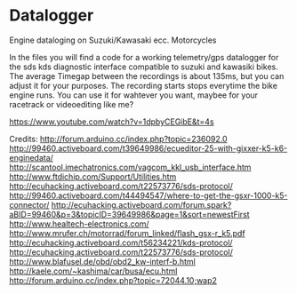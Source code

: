 # Datalogger
Engine dataloging on Suzuki/Kawasaki ecc. Motorcycles

In the files you will find a code for a working telemetry/gps datalogger for the sds kds diagnostic interface compatible to suzuki and kawasiki bikes.
The average Timegap between the recordings is about 135ms, but you can adjust it for your purposes. The recording starts stops everytime the bike engine runs.
You can use it for wahtever you want, maybee for your racetrack or videoediting like me?

https://www.youtube.com/watch?v=1dpbyCEGibE&t=4s


Credits:
http://forum.arduino.cc/index.php?topic=236092.0
http://99460.activeboard.com/t39649986/ecueditor-25-with-gixxer-k5-k6-enginedata/
http://scantool.imechatronics.com/vagcom_kkl_usb_interface.htm
http://www.ftdichip.com/Support/Utilities.htm
http://ecuhacking.activeboard.com/t22573776/sds-protocol/
http://99460.activeboard.com/t44494547/where-to-get-the-gsxr-1000-k5-connector/
http://ecuhacking.activeboard.com/forum.spark?aBID=99460&p=3&topicID=39649986&page=1&sort=newestFirst
http://www.healtech-electronics.com/
http://www.mrufer.ch/motorrad/forum_linked/flash_gsx-r_k5.pdf
http://ecuhacking.activeboard.com/t56234221/kds-protocol/
http://ecuhacking.activeboard.com/t22573776/sds-protocol/
http://www.blafusel.de/obd/obd2_kw-interf-b.html
http://kaele.com/~kashima/car/busa/ecu.html
http://forum.arduino.cc/index.php?topic=72044.10;wap2

